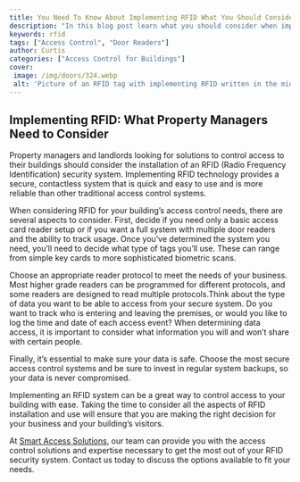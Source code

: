 ```yaml
---
title: You Need To Know About Implementing RFID What You Should Consider
description: "In this blog post learn what you should consider when implementing RFID and get an overview of why it is important to understand the details of RFID technology"
keywords: rfid
tags: ["Access Control", "Door Readers"]
author: Curtis
categories: ["Access Control for Buildings"]
cover: 
 image: /img/doors/324.webp
 alt: 'Picture of an RFID tag with implementing RFID written in the middle'
---
```

## Implementing RFID: What Property Managers Need to Consider
Property managers and landlords looking for solutions to control access to their buildings should consider the installation of an RFID (Radio Frequency Identification) security system. Implementing RFID technology provides a secure, contactless system that is quick and easy to use and is more reliable than other traditional access control systems. 

When considering RFID for your building’s access control needs, there are several aspects to consider. First, decide if you need only a basic access card reader setup or if you want a full system with multiple door readers and the ability to track usage. Once you’ve determined the system you need, you’ll need to decide what type of tags you’ll use. These can range from simple key cards to more sophisticated biometric scans. 

Choose an appropriate reader protocol to meet the needs of your business. Most higher grade readers can be programmed for different protocols, and some readers are designed to read multiple protocols.Think about the type of data you want to be able to access from your secure system. Do you want to track who is entering and leaving the premises, or would you like to log the time and date of each access event? When determining data access, it is important to consider what information you will and won’t share with certain people.

Finally, it’s essential to make sure your data is safe. Choose the most secure access control systems and be sure to invest in regular system backups, so your data is never compromised. 

Implementing an RFID system can be a great way to control access to your building with ease. Taking the time to consider all the aspects of RFID installation and use will ensure that you are making the right decision for your business and your building’s visitors. 

At [Smart Access Solutions](/access-control), our team can provide you with the access control solutions and expertise necessary to get the most out of your RFID security system. Contact us today to discuss the options available to fit your needs.
